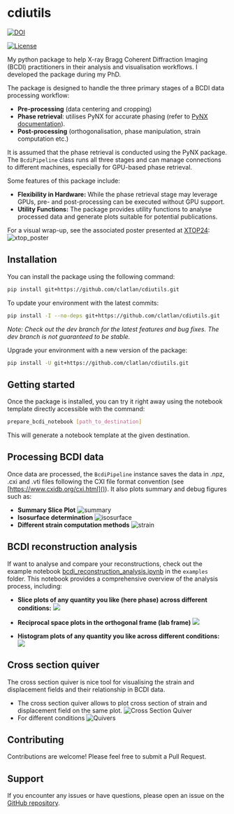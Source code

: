 # cdiutils

[![DOI](https://zenodo.org/badge/360442527.svg)](https://zenodo.org/badge/latestdoi/360442527)

[![License](https://img.shields.io/github/license/clatlan/cdiutils)](https://github.com/clatlan/cdiutils/blob/main/LICENSE)

My python package to help X-ray Bragg Coherent Diffraction Imaging (BCDI) practitioners in their analysis and visualisation workflows. I developed the package during my PhD.

The package is designed to handle the three primary stages of a BCDI data processing workflow:

* **Pre-processing** (data centering and cropping)
* **Phase retrieval**: utilises  PyNX for accurate phasing (refer to [PyNX documentation](https://pynx.esrf.fr/en/latest/)).
* **Post-processing** (orthogonalisation, phase manipulation, strain computation etc.)

It is assumed that the phase retrieval is conducted using the PyNX package. The `BcdiPipeline` class runs all three stages and can manage connections to different machines, especially for GPU-based phase retrieval.

Some features of this package include:

* **Flexibility in Hardware:** While the phase retrieval stage may leverage GPUs, pre- and post-processing can be executed without GPU support.
* **Utility Functions:** The package provides utility functions to analyse processed data and generate plots suitable for potential publications.

For a visual wrap-up, see the associated poster presented at [XTOP24](https://xtop2024.sciencesconf.org/):
![xtop_poster](https://github.com/clatlan/cdiutils/blob/master/images/XTOP_24_cdiutils_poster_200_dpi.png)


## Installation

You can install the package using the following command:

```bash
pip install git+https://github.com/clatlan/cdiutils.git
```

To update your environment with the latest commits:

```bash
pip install -I --no-deps git+https://github.com/clatlan/cdiutils.git
```

_Note: Check out the dev branch for the latest features and bug fixes. The dev branch is not guaranteed to be stable._

Upgrade your environment with a new version of the package:

```bash
pip install -U git+https://github.com/clatlan/cdiutils.git
```

## Getting started

Once the package is installed, you can try it right away using the notebook template directly accessible with the command:

```bash
prepare_bcdi_notebook [path_to_destination]
```

This will generate a notebook template at the given destination.

## Processing BCDI data

Once data are processed, the `BcdiPipeline` instance saves the data in .npz, .cxi and .vti files following the CXI file format convention (see [https://www.cxidb.org/cxi.html]()). It also plots summary and debug figures such as:

* **Summary Slice Plot**
  ![summary](https://github.com/clatlan/cdiutils/blob/master/images/cdiutils_S311_summary_slice_plot.png)
* **Isosurface determination**
  ![isosurface](https://github.com/clatlan/cdiutils/blob/master/images/cdiutils_S311_amplitude_distribution_plot.png)
* **Different strain computation methods**
  ![strain](https://github.com/clatlan/cdiutils/blob/master/images/cdiutils_S311_different_strain_methods.png)

## BCDI reconstruction analysis
If want to analyse and compare your reconstructions, check out the example notebook [bcdi_reconstruction_analysis.ipynb](https://github.com/clatlan/cdiutils/blob/master/examples/bcdi_reconstruction_analysis.ipynb) in the `examples` folder. This notebook provides a comprehensive overview of the analysis process, including:
* **Slice plots of any quantity you like (here phase) across different conditions:**
  ![](https://github.com/clatlan/cdiutils/blob/master/images/multi_slice_plots_phase.png)


* **Reciprocal space plots in the orthogonal frame (lab frame)**
  ![](https://github.com/clatlan/cdiutils/blob/master/images/reciprocal_space_q_lab.png)

* **Histogram plots of any quantity you like across different conditions:**
  ![](https://github.com/clatlan/cdiutils/blob/master/images/strain_histograms.png)


## Cross section quiver
The cross section quiver is nice tool for visualising the strain and displacement fields and their relationship in BCDI data. 

* The cross section quiver allows to plot cross section of strain and displacement field on the same plot.
  ![Cross Section Quiver](https://github.com/clatlan/cdiutils/blob/master/images/cross_section_quiver.png)
* For different conditions
  ![Quivers](https://github.com/clatlan/cdiutils/blob/master/images/multi_cross_sections.png)

## Contributing

Contributions are welcome! Please feel free to submit a Pull Request.

## Support

If you encounter any issues or have questions, please open an issue on the [GitHub repository](https://github.com/clatlan/cdiutils/issues).

